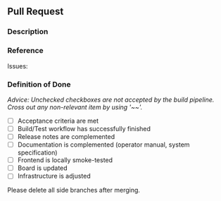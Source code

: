 ## Pull Request

### Description

### Reference

Issues:

### Definition of Done
*Advice: Unchecked checkboxes are not accepted by the build pipeline. Cross out any non-relevant item by using '~~'.*

- [ ] Acceptance criteria are met
- [ ] Build/Test workflow has successfully finished
- [ ] Release notes are complemented
- [ ] Documentation is complemented (operator manual, system specification)
- [ ] Frontend is locally smoke-tested
- [ ] Board is updated
- [ ] Infrastructure is adjusted

Please delete all side branches after merging.